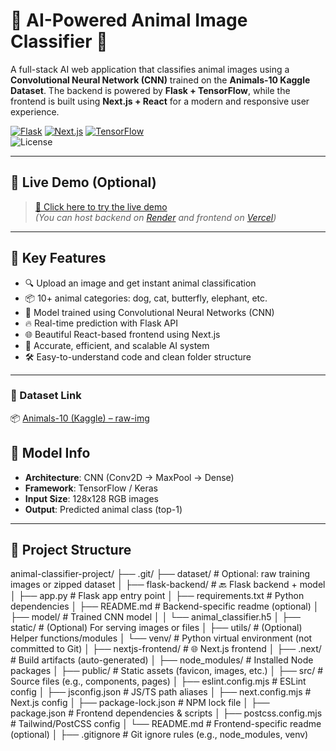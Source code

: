 # 🐾 AI-Powered Animal Image Classifier 🧠

A full-stack AI web application that classifies animal images using a **Convolutional Neural Network (CNN)** trained on the **Animals-10 Kaggle Dataset**. The backend is powered by **Flask + TensorFlow**, while the frontend is built using **Next.js + React** for a modern and responsive user experience.

[![Flask](https://img.shields.io/badge/Backend-Flask-blue.svg)](https://flask.palletsprojects.com/) 
[![Next.js](https://img.shields.io/badge/Frontend-Next.js-black.svg)](https://nextjs.org/) 
[![TensorFlow](https://img.shields.io/badge/ML-TensorFlow-orange.svg)](https://www.tensorflow.org/)  
![License](https://img.shields.io/badge/license-MIT-green.svg)

---

## 📸 Live Demo (Optional)

> [🔗 Click here to try the live demo](https://your-deployment-url.vercel.app)  
> *(You can host backend on [Render](https://render.com) and frontend on [Vercel](https://vercel.com))*

---

## 🚀 Key Features

- 🔍 Upload an image and get instant animal classification
- 📦 10+ animal categories: dog, cat, butterfly, elephant, etc.
- 🧠 Model trained using Convolutional Neural Networks (CNN)
- 🔥 Real-time prediction with Flask API
- 🌐 Beautiful React-based frontend using Next.js
- 🎯 Accurate, efficient, and scalable AI system
- 🛠️ Easy-to-understand code and clean folder structure

---

### 🔗 Dataset Link

📦 [Animals-10 (Kaggle) – raw-img](https://www.kaggle.com/datasets/alessiocorrado99/animals10)

## 🧠 Model Info

- **Architecture**: CNN (Conv2D → MaxPool → Dense)
- **Framework**: TensorFlow / Keras
- **Input Size**: 128x128 RGB images
- **Output**: Predicted animal class (top-1)

---

## 📁 Project Structure

animal-classifier-project/
├── .git/
├── dataset/                      # Optional: raw training images or zipped dataset
│
├── flask-backend/               # 🔙 Flask backend + model
│   ├── app.py                   # Flask app entry point
│   ├── requirements.txt         # Python dependencies
│   ├── README.md                # Backend-specific readme (optional)
│   ├── model/                   # Trained CNN model
│   │   └── animal_classifier.h5
│   ├── static/                  # (Optional) For serving images or files
│   ├── utils/                   # (Optional) Helper functions/modules
│   └── venv/                    # Python virtual environment (not committed to Git)
│
├── nextjs-frontend/             # 🌐 Next.js frontend
│   ├── .next/                   # Build artifacts (auto-generated)
│   ├── node_modules/            # Installed Node packages
│   ├── public/                  # Static assets (favicon, images, etc.)
│   ├── src/                     # Source files (e.g., components, pages)
│   ├── eslint.config.mjs        # ESLint config
│   ├── jsconfig.json            # JS/TS path aliases
│   ├── next.config.mjs          # Next.js config
│   ├── package-lock.json        # NPM lock file
│   ├── package.json             # Frontend dependencies & scripts
│   ├── postcss.config.mjs       # Tailwind/PostCSS config
│   └── README.md                # Frontend-specific readme (optional)
│
├── .gitignore                   # Git ignore rules (e.g., node_modules, venv)


